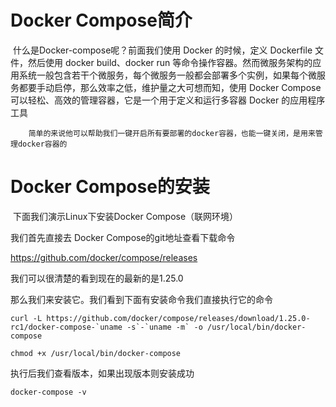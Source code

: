 # Docker Compose简介

​		什么是Docker-compose呢？前面我们使用 Docker 的时候，定义 Dockerfile 文件，然后使用 docker build、docker run 等命令操作容器。然而微服务架构的应用系统一般包含若干个微服务，每个微服务一般都会部署多个实例，如果每个微服务都要手动启停，那么效率之低，维护量之大可想而知，使用 Docker Compose 可以轻松、高效的管理容器，它是一个用于定义和运行多容器 Docker 的应用程序工具

 		简单的来说他可以帮助我们一键开启所有要部署的docker容器，也能一键关闭，是用来管理docker容器的

#  Docker Compose的安装

​		下面我们演示Linux下安装Docker Compose（联网环境）

我们首先直接去 Docker Compose的git地址查看下载命令

<https://github.com/docker/compose/releases> 

我们可以很清楚的看到现在的最新的是1.25.0

那么我们来安装它。我们看到下面有安装命令我们直接执行它的命令

```
curl -L https://github.com/docker/compose/releases/download/1.25.0-rc1/docker-compose-`uname -s`-`uname -m` -o /usr/local/bin/docker-compose

chmod +x /usr/local/bin/docker-compose
```

 执行后我们查看版本，如果出现版本则安装成功

```
docker-compose -v
```
